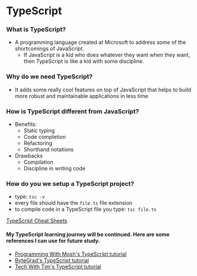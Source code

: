 # TypeScript

### What is TypeScript?

- A programming language created at Microsoft to address some of the shortcomings of JavaScript.
    - If JavaScript is a kid who does whatever they want when they want, then TypeScript is like a kid with some discipline. 

### Why do we need TypeScript?

- It adds some really cool features on top of JavaScript that helps to build more robust and maintainable applications in less time

### How is TypeScript different from JavaScript?

- Benefits:
    - Static typing
    - Code completion
    - Refactoring
    - Shorthand notations
- Drawbacks
    - Compilation
    - Discipline in writing code
 
 ### How do you we setup a TypeScript project?

 - type: `tsc -v`
 - every file should have the `file.ts` file extension
 - to compile code in a TypeScript file you type: `tsc file.ts`

 [TypeScript Cheat Sheets](https://www.typescriptlang.org/cheatsheets)

#### My TypeScript learning journey will be continued. Here are some references I can use for future study. 
- [Programming With Mosh's TypeScript tutorial](https://www.youtube.com/watch?v=d56mG7DezGs&t=1646s)
- [ByteGrad's TypeScript tutorial](https://www.youtube.com/watch?v=TPACABQTHvM)
- [Tech With Tim's TypeScript tutorial](https://www.youtube.com/watch?v=cDeTUYkaEkg)